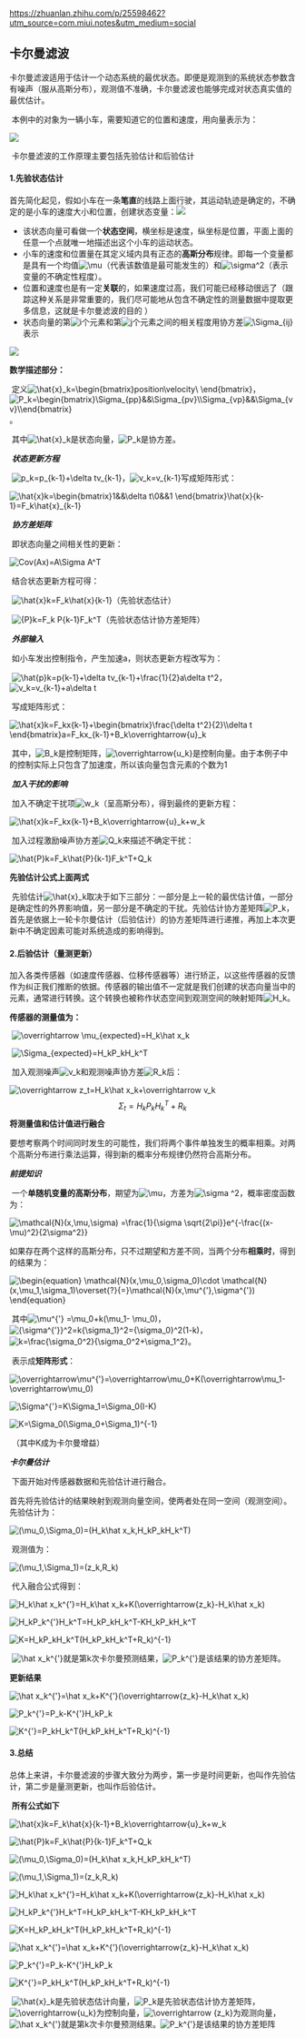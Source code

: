 https://zhuanlan.zhihu.com/p/25598462?utm_source=com.miui.notes&utm_medium=social

## 卡尔曼滤波

​	卡尔曼滤波适用于估计一个动态系统的最优状态。即便是观测到的系统状态参数含有噪声（服从高斯分布），观测值不准确，卡尔曼滤波也能够完成对状态真实值的最优估计。

​	本例中的对象为一辆小车，需要知道它的位置和速度，用向量表示为：

![](https://www.zhihu.com/equation?tex=%5Coverrightarrow%7Bx_k%7D%3D%28%5Coverrightarrow%7Bp%7D%2C%5Coverrightarrow%7Bv%7D%29)

​	卡尔曼滤波的工作原理主要包括先验估计和后验估计

#### 1.先验状态估计

​	首先简化起见，假如小车在一条**笔直**的线路上面行驶，其运动轨迹是确定的，不确定的是小车的速度大小和位置，创建状态变量：![](https://www.zhihu.com/equation?tex=%5Coverrightarrow%7Bx%7D%3D%5Cbegin%7Bbmatrix%7Dp%5C%5Cv%5C%5C+%5Cend%7Bbmatrix%7D)

- 该状态向量可看做一个**状态空间**，横坐标是速度，纵坐标是位置，平面上面的任意一个点就唯一地描述出这个小车的运动状态。
- 小车的速度和位置量在其定义域内具有正态的**高斯分布**规律。即每一个变量都是具有一个均值![\mu](https://www.zhihu.com/equation?tex=%5Cmu)（代表该数值是最可能发生的）和![\sigma^2](https://www.zhihu.com/equation?tex=%5Csigma%5E2)（表示变量的不确定性程度）。
- 位置和速度也是有一定**关联**的，如果速度过高，我们可能已经移动很远了（跟踪这种关系是非常重要的，我们尽可能地从包含不确定性的测量数据中提取更多信息，这就是卡尔曼滤波的目的 ）
- 状态向量的第![i](https://www.zhihu.com/equation?tex=i)个元素和第![j](https://www.zhihu.com/equation?tex=j)个元素之间的相关程度用协方差![\Sigma_{ij}](https://www.zhihu.com/equation?tex=%5CSigma_%7Bij%7D) 表示

![](https://www.zhihu.com/equation?tex=%5CSigma_%7Bij%7D%3DCov%28x_i%2Cx_j%29%3DE%5B%28x_i-%5Cmu_i%29%28x_j-%5Cmu_j%29%5D)

**数学描述部分：**

​	定义![\hat{x}_k=\begin{bmatrix}position\\velocity\\ \end{bmatrix}](https://www.zhihu.com/equation?tex=%5Chat%7Bx%7D_k%3D%5Cbegin%7Bbmatrix%7Dposition%5C%5Cvelocity%5C%5C+%5Cend%7Bbmatrix%7D)，![P_k=\begin{bmatrix}\Sigma_{pp}&&\Sigma_{pv}\\\Sigma_{vp}&&\Sigma_{vv}\\\end{bmatrix}](https://www.zhihu.com/equation?tex=P_k%3D%5Cbegin%7Bbmatrix%7D%5CSigma_%7Bpp%7D%26%26%5CSigma_%7Bpv%7D%5C%5C%5CSigma_%7Bvp%7D%26%26%5CSigma_%7Bvv%7D%5C%5C%5Cend%7Bbmatrix%7D)。

​	其中![\hat{x}_k](https://www.zhihu.com/equation?tex=%5Chat%7Bx%7D_k)是状态向量，![P_k](https://www.zhihu.com/equation?tex=P_k)是协方差。

​	***状态更新方程***

​	![p_k=p_{k-1}+\delta tv_{k-1}](https://www.zhihu.com/equation?tex=p_k%3Dp_%7Bk-1%7D%2B%5Cdelta+tv_%7Bk-1%7D)，![v_k=v_{k-1}](https://www.zhihu.com/equation?tex=v_k%3Dv_%7Bk-1%7D)写成矩阵形式：

![\hat{x}_k=\begin{bmatrix}1&&\delta t\\0&&1 \end{bmatrix}\hat{x}_{k-1}=F_k\hat{x}_{k-1} ](https://www.zhihu.com/equation?tex=%5Chat%7Bx%7D_k%3D%5Cbegin%7Bbmatrix%7D1%26%26%5Cdelta+t%5C%5C0%26%261+%5Cend%7Bbmatrix%7D%5Chat%7Bx%7D_%7Bk-1%7D%3DF_k%5Chat%7Bx%7D_%7Bk-1%7D%0A)

​	***协方差矩阵***

​	即状态向量之间相关性的更新：

![Cov(Ax)=A\Sigma A^T](https://www.zhihu.com/equation?tex=Cov%28Ax%29%3DA%5CSigma+A%5ET)

​	结合状态更新方程可得：

​	![\hat{x}_k=F_k\hat{x}_{k-1}](https://www.zhihu.com/equation?tex=%5Chat%7Bx%7D_k%3DF_k%5Chat%7Bx%7D_%7Bk-1%7D)（先验状态估计）

​	![{P}_k=F_k P_{k-1}F_k^T](https://www.zhihu.com/equation?tex=%7BP%7D_k%3DF_k+P_%7Bk-1%7DF_k%5ET)（先验状态估计协方差矩阵）

​	***外部输入***

​	如小车发出控制指令，产生加速a，则状态更新方程改写为：

​	![\hat{p}_k=p_{k-1}+\delta tv_{k-1}+\frac{1}{2}a\delta t^2](https://www.zhihu.com/equation?tex=%5Chat%7Bp%7D_k%3Dp_%7Bk-1%7D%2B%5Cdelta+tv_%7Bk-1%7D%2B%5Cfrac%7B1%7D%7B2%7Da%5Cdelta+t%5E2)，![v_k=v_{k-1}+a\delta t](https://www.zhihu.com/equation?tex=v_k%3Dv_%7Bk-1%7D%2Ba%5Cdelta+t)

​	写成矩阵形式：

![\hat{x}_k=F_kx_{k-1}+\begin{bmatrix}\frac{\delta t^2}{2}\\\delta t \end{bmatrix}a=F_kx_{k-1}+B_k\overrightarrow{u}_k](https://www.zhihu.com/equation?tex=%5Chat%7Bx%7D_k%3DF_kx_%7Bk-1%7D%2B%5Cbegin%7Bbmatrix%7D%5Cfrac%7B%5Cdelta+t%5E2%7D%7B2%7D%5C%5C%5Cdelta+t+%5Cend%7Bbmatrix%7Da%3DF_kx_%7Bk-1%7D%2BB_k%5Coverrightarrow%7Bu%7D_k)

​	其中，![B_k](https://www.zhihu.com/equation?tex=B_k)是控制矩阵，![\overrightarrow{u_k}](https://www.zhihu.com/equation?tex=%5Coverrightarrow%7Bu_k%7D)是控制向量。由于本例子中的控制实际上只包含了加速度，所以该向量包含元素的个数为1

​	***加入干扰的影响***

​	加入不确定干扰项![w_k](https://www.zhihu.com/equation?tex=w_k)（呈高斯分布），得到最终的更新方程：

![\hat{x}_k=F_kx_{k-1}+B_k\overrightarrow{u}_k+w_k](https://www.zhihu.com/equation?tex=%5Chat%7Bx%7D_k%3DF_kx_%7Bk-1%7D%2BB_k%5Coverrightarrow%7Bu%7D_k%2Bw_k)

​	加入过程激励噪声协方差![Q_k](https://www.zhihu.com/equation?tex=Q_k)来描述不确定干扰：

![\hat{P}_k=F_k\hat{P}_{k-1}F_k^T+Q_k](https://www.zhihu.com/equation?tex=%5Chat%7BP%7D_k%3DF_k%5Chat%7BP%7D_%7Bk-1%7DF_k%5ET%2BQ_k)

**先验估计公式上面两式**

​	先验估计![\hat{x}_k](https://www.zhihu.com/equation?tex=%5Chat%7Bx%7D_k)取决于如下三部分：一部分是上一轮的最优估计值，一部分是确定性的外界影响值，另一部分是不确定的干扰。先验估计协方差矩阵![P_k ](https://www.zhihu.com/equation?tex=P_k%0A)，首先是依据上一轮卡尔曼估计（后验估计）的协方差矩阵进行递推，再加上本次更新中不确定因素可能对系统造成的影响得到。

#### 2.后验估计（量测更新）

​	加入各类传感器（如速度传感器、位移传感器等）进行矫正，以这些传感器的反馈作为纠正我们推断的依据。传感器的输出值不一定就是我们创建的状态向量当中的元素，通常进行转换。这个转换也被称作状态空间到观测空间的映射矩阵![H_k](https://www.zhihu.com/equation?tex=H_k)。

**传感器的测量值为：**

​	![\overrightarrow \mu_{expected}=H_k\hat x_k ](https://www.zhihu.com/equation?tex=%5Coverrightarrow+%5Cmu_%7Bexpected%7D%3DH_k%5Chat+x_k%0A)

​	![\Sigma_{expected}=H_kP_kH_k^T](https://www.zhihu.com/equation?tex=%5CSigma_%7Bexpected%7D%3DH_kP_kH_k%5ET)

​	加入观测噪声![v_k ](https://www.zhihu.com/equation?tex=v_k%0A)和观测噪声协方差![R_k ](https://www.zhihu.com/equation?tex=R_k%0A)后：

![\overrightarrow z_t=H_k\hat x_k+\overrightarrow v_k](https://www.zhihu.com/equation?tex=%5Coverrightarrow+z_t%3DH_k%5Chat+x_k%2B%5Coverrightarrow+v_k)
$$
{\Sigma _t} = {H_k}{P_k}{H_k}^T + {R_k}
$$
**将测量值和估计值进行融合**

​	要想考察两个时间同时发生的可能性，我们将两个事件单独发生的概率相乘。对两个高斯分布进行乘法运算，得到新的概率分布规律仍然符合高斯分布。

***前提知识***

​	一个**单随机变量的高斯分布**，期望为![\mu](https://www.zhihu.com/equation?tex=%5Cmu)，方差为![\sigma ^2](https://www.zhihu.com/equation?tex=%5Csigma+%5E2)，概率密度函数为：

![\mathcal{N}(x,\mu,\sigma) =\frac{1}{\sigma \sqrt{2\pi}}e^{-\frac{(x-\mu)^2}{2\sigma^2}}](https://www.zhihu.com/equation?tex=%5Cmathcal%7BN%7D%28x%2C%5Cmu%2C%5Csigma%29+%3D%5Cfrac%7B1%7D%7B%5Csigma+%5Csqrt%7B2%5Cpi%7D%7De%5E%7B-%5Cfrac%7B%28x-%5Cmu%29%5E2%7D%7B2%5Csigma%5E2%7D%7D)

​	如果存在两个这样的高斯分布，只不过期望和方差不同，当两个分布**相乘时**，得到的结果为：

![\begin{equation}     \mathcal{N}(x,\mu_0,\sigma_0)\cdot \mathcal{N}(x,\mu_1,\sigma_1)\overset{?}{=}\mathcal{N}(x,\mu^{'},\sigma^{'}) \end{equation}](https://www.zhihu.com/equation?tex=%5Cbegin%7Bequation%7D%0A++++%5Cmathcal%7BN%7D%28x%2C%5Cmu_0%2C%5Csigma_0%29%5Ccdot+%5Cmathcal%7BN%7D%28x%2C%5Cmu_1%2C%5Csigma_1%29%5Coverset%7B%3F%7D%7B%3D%7D%5Cmathcal%7BN%7D%28x%2C%5Cmu%5E%7B%27%7D%2C%5Csigma%5E%7B%27%7D%29+%5Cend%7Bequation%7D)

​	其中![\mu^{'} =\mu_0+k(\mu_1- \mu_0)](https://www.zhihu.com/equation?tex=%5Cmu%5E%7B%27%7D+%3D%5Cmu_0%2Bk%28%5Cmu_1-+%5Cmu_0%29)，![{\sigma^{'}}^2=k{\sigma_1}^2={\sigma_0}^2(1-k)](https://www.zhihu.com/equation?tex=%7B%5Csigma%5E%7B%27%7D%7D%5E2%3Dk%7B%5Csigma_1%7D%5E2%3D%7B%5Csigma_0%7D%5E2%281-k%29)，![k=\frac{\sigma_0^2}{\sigma_0^2+\sigma_1^2}](https://www.zhihu.com/equation?tex=k%3D%5Cfrac%7B%5Csigma_0%5E2%7D%7B%5Csigma_0%5E2%2B%5Csigma_1%5E2%7D)。

​	表示成**矩阵形式**：

![\overrightarrow\mu^{'}=\overrightarrow\mu_0+K(\overrightarrow\mu_1-\overrightarrow\mu_0)](https://www.zhihu.com/equation?tex=%5Coverrightarrow%5Cmu%5E%7B%27%7D%3D%5Coverrightarrow%5Cmu_0%2BK%28%5Coverrightarrow%5Cmu_1-%5Coverrightarrow%5Cmu_0%29)

![\Sigma^{'}=K\Sigma_1=\Sigma_0(I-K)](https://www.zhihu.com/equation?tex=%5CSigma%5E%7B%27%7D%3DK%5CSigma_1%3D%5CSigma_0%28I-K%29)

![K=\Sigma_0(\Sigma_0+\Sigma_1)^{-1}](https://www.zhihu.com/equation?tex=K%3D%5CSigma_0%28%5CSigma_0%2B%5CSigma_1%29%5E%7B-1%7D)

​	（其中K成为卡尔曼增益）

***卡尔曼估计***

​	下面开始对传感器数据和先验估计进行融合。

​	首先将先验估计的结果映射到观测向量空间，使两者处在同一空间（观测空间）。先验估计为：

![(\mu_0,\Sigma_0)=(H_k\hat x_k,H_kP_kH_k^T)](https://www.zhihu.com/equation?tex=%28%5Cmu_0%2C%5CSigma_0%29%3D%28H_k%5Chat+x_k%2CH_kP_kH_k%5ET%29)

​	观测值为：

![(\mu_1,\Sigma_1)=(z_k,R_k)](https://www.zhihu.com/equation?tex=%28%5Cmu_1%2C%5CSigma_1%29%3D%28z_k%2CR_k%29)

​	代入融合公式得到：

![H_k\hat x_k^{'}=H_k\hat x_k+K(\overrightarrow{z_k}-H_k\hat x_k)](https://www.zhihu.com/equation?tex=H_k%5Chat+x_k%5E%7B%27%7D%3DH_k%5Chat+x_k%2BK%28%5Coverrightarrow%7Bz_k%7D-H_k%5Chat+x_k%29)

![H_kP_k^{'}H_k^T=H_kP_kH_k^T-KH_kP_kH_k^T](https://www.zhihu.com/equation?tex=H_kP_k%5E%7B%27%7DH_k%5ET%3DH_kP_kH_k%5ET-KH_kP_kH_k%5ET)

![K=H_kP_kH_k^T(H_kP_kH_k^T+R_k)^{-1}](https://www.zhihu.com/equation?tex=K%3DH_kP_kH_k%5ET%28H_kP_kH_k%5ET%2BR_k%29%5E%7B-1%7D)

​	![\hat x_k^{'}](https://www.zhihu.com/equation?tex=%5Chat+x_k%5E%7B%27%7D)就是第k次卡尔曼预测结果，![P_k^{'}](https://www.zhihu.com/equation?tex=P_k%5E%7B%27%7D)是该结果的协方差矩阵。

**更新结果**

![\hat x_k^{'}=\hat x_k+K^{'}(\overrightarrow{z_k}-H_k\hat x_k)](https://www.zhihu.com/equation?tex=%5Chat+x_k%5E%7B%27%7D%3D%5Chat+x_k%2BK%5E%7B%27%7D%28%5Coverrightarrow%7Bz_k%7D-H_k%5Chat+x_k%29)

![P_k^{'}=P_k-K^{'}H_kP_k](https://www.zhihu.com/equation?tex=P_k%5E%7B%27%7D%3DP_k-K%5E%7B%27%7DH_kP_k)

![K^{'}=P_kH_k^T(H_kP_kH_k^T+R_k)^{-1}](https://www.zhihu.com/equation?tex=K%5E%7B%27%7D%3DP_kH_k%5ET%28H_kP_kH_k%5ET%2BR_k%29%5E%7B-1%7D)

#### 3.总结

​	总体上来讲，卡尔曼滤波的步骤大致分为两步，第一步是时间更新，也叫作先验估计，第二步是量测更新，也叫作后验估计。

​	**所有公式如下**

![\hat{x}_k=F_k\hat{x}_{k-1}+B_k\overrightarrow{u}_k+w_k](https://www.zhihu.com/equation?tex=%5Chat%7Bx%7D_k%3DF_k%5Chat%7Bx%7D_%7Bk-1%7D%2BB_k%5Coverrightarrow%7Bu%7D_k%2Bw_k)

![\hat{P}_k=F_k\hat{P}_{k-1}F_k^T+Q_k](https://www.zhihu.com/equation?tex=%5Chat%7BP%7D_k%3DF_k%5Chat%7BP%7D_%7Bk-1%7DF_k%5ET%2BQ_k)

![(\mu_0,\Sigma_0)=(H_k\hat x_k,H_kP_kH_k^T)](https://www.zhihu.com/equation?tex=%28%5Cmu_0%2C%5CSigma_0%29%3D%28H_k%5Chat+x_k%2CH_kP_kH_k%5ET%29)

![(\mu_1,\Sigma_1)=(z_k,R_k)](https://www.zhihu.com/equation?tex=%28%5Cmu_1%2C%5CSigma_1%29%3D%28z_k%2CR_k%29)

![H_k\hat x_k^{'}=H_k\hat x_k+K(\overrightarrow{z_k}-H_k\hat x_k)](https://www.zhihu.com/equation?tex=H_k%5Chat+x_k%5E%7B%27%7D%3DH_k%5Chat+x_k%2BK%28%5Coverrightarrow%7Bz_k%7D-H_k%5Chat+x_k%29)

![H_kP_k^{'}H_k^T=H_kP_kH_k^T-KH_kP_kH_k^T](https://www.zhihu.com/equation?tex=H_kP_k%5E%7B%27%7DH_k%5ET%3DH_kP_kH_k%5ET-KH_kP_kH_k%5ET)

![K=H_kP_kH_k^T(H_kP_kH_k^T+R_k)^{-1}](https://www.zhihu.com/equation?tex=K%3DH_kP_kH_k%5ET%28H_kP_kH_k%5ET%2BR_k%29%5E%7B-1%7D)

![\hat x_k^{'}=\hat x_k+K^{'}(\overrightarrow{z_k}-H_k\hat x_k)](https://www.zhihu.com/equation?tex=%5Chat+x_k%5E%7B%27%7D%3D%5Chat+x_k%2BK%5E%7B%27%7D%28%5Coverrightarrow%7Bz_k%7D-H_k%5Chat+x_k%29)

![P_k^{'}=P_k-K^{'}H_kP_k](https://www.zhihu.com/equation?tex=P_k%5E%7B%27%7D%3DP_k-K%5E%7B%27%7DH_kP_k)

![K^{'}=P_kH_k^T(H_kP_kH_k^T+R_k)^{-1}](https://www.zhihu.com/equation?tex=K%5E%7B%27%7D%3DP_kH_k%5ET%28H_kP_kH_k%5ET%2BR_k%29%5E%7B-1%7D)

​	![\hat{x}_k](https://www.zhihu.com/equation?tex=%5Chat%7Bx%7D_k)是先验状态估计向量，![P_k](https://www.zhihu.com/equation?tex=P_k)是先验状态估计协方差矩阵，![\overrightarrow{u_k}](https://www.zhihu.com/equation?tex=%5Coverrightarrow%7Bu_k%7D)为控制向量，![\overrightarrow {z_k}](https://www.zhihu.com/equation?tex=%5Coverrightarrow+%7Bz_k%7D)为观测向量，![\hat x_k^{'}](https://www.zhihu.com/equation?tex=%5Chat+x_k%5E%7B%27%7D)就是第k次卡尔曼预测结果。![P_k^{'}](https://www.zhihu.com/equation?tex=P_k%5E%7B%27%7D)是该结果的协方差矩阵